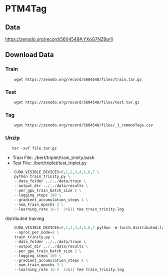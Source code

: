 # PTM4Tag

## Data

https://zenodo.org/record/5604548#.YXoG7NZBw1I

## Download Data

### Train

```shell
    wget https://zenodo.org/record/5604548/files/train.tar.gz
```

### Test

```shell
    wget https://zenodo.org/record/5604548/files/test.tar.gz
```
### Tag

```shell
    wget https://zenodo.org/record/5604548/files/_1_commonTags.csv
```

### Unzip
```
   tar -xvf file.tar.gz 
```

- Train File: ./bert/triplet/train_trinity.bash
- Test File: ./bert/triplet/test_triplet.py

```python
    CUDA_VISIBLE_DEVICES=0,1,2,3,4,5,6,7 \
    python train_trinity.py \
    --data_folder ../../data/train \
    --output_dir ../../data/results \
    --per_gpu_train_batch_size 2 \
    --logging_steps 100 \
    --gradient_accumulation_steps 4 \
    --num_train_epochs 3 \
    --learning_rate 1e-5  2>&1| tee train_trinity.log
```

distributed training

```python
    CUDA_VISIBLE_DEVICES=0,1,2,3,4,5,6,7 python -m torch.distributed.launch \
    --nproc_per_node=8 \
    train_trinity.py \
    --data_folder ../../data/train \
    --output_dir ../../data/results \
    --per_gpu_train_batch_size 2 \
    --logging_steps 100 \
    --gradient_accumulation_steps 4 \
    --num_train_epochs 3 \
    --learning_rate 1e-5  2>&1| tee train_trinity.log
```
